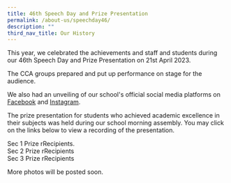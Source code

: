 ```yaml
---
title: 46th Speech Day and Prize Presentation
permalink: /about-us/speechday46/
description: ""
third_nav_title: Our History
---
```

This year, we celebrated the achievements and staff and students during our 46th Speech Day and Prize Presentation on 21st April 2023.

The CCA groups prepared and put up performance on stage for the audience.  

We also had an unveiling of our school's official social media platforms on <a target="\_blank" href="https://www.facebook.com/BendemeerSecondaryOfficial?mibextid=LQQJ4d">Facebook</a> and <a target="\_blank" href="https://instagram.com/bendemeer_secondary_official?igshid=YjNmNGQ3MDY=">Instagram</a>.
 


The prize presentation for students who achieved academic excellence in their subjects was held during our school morning assembly.  You may click on the links below to view a recording of the presentation.  

<p>
Sec 1 Prize rRecipients. <br>
Sec 2 Prize rRecipients <br>
Sec 3 Prize rRecipients <br>
</p>

More photos will be posted soon.